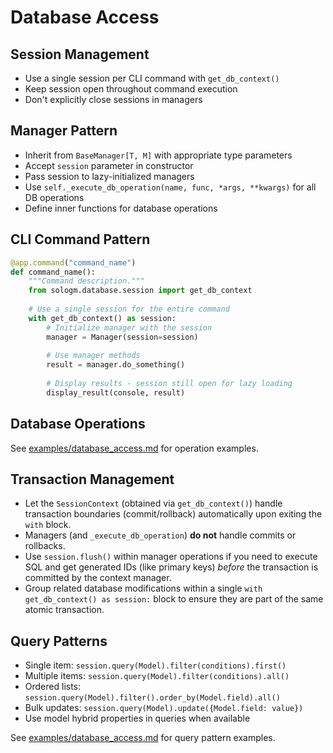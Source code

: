 # Database Access

## Session Management
- Use a single session per CLI command with `get_db_context()`
- Keep session open throughout command execution
- Don't explicitly close sessions in managers

## Manager Pattern
- Inherit from `BaseManager[T, M]` with appropriate type parameters
- Accept `session` parameter in constructor
- Pass session to lazy-initialized managers
- Use `self._execute_db_operation(name, func, *args, **kwargs)` for all DB operations
- Define inner functions for database operations

## CLI Command Pattern
```python
@app.command("command_name")
def command_name():
    """Command description."""
    from sologm.database.session import get_db_context
    
    # Use a single session for the entire command
    with get_db_context() as session:
        # Initialize manager with the session
        manager = Manager(session=session)
        
        # Use manager methods
        result = manager.do_something()
        
        # Display results - session still open for lazy loading
        display_result(console, result)
```

## Database Operations
See [examples/database_access.md](examples/database_access.md) for operation examples.

## Transaction Management
- Let the `SessionContext` (obtained via `get_db_context()`) handle transaction boundaries (commit/rollback) automatically upon exiting the `with` block.
- Managers (and `_execute_db_operation`) **do not** handle commits or rollbacks.
- Use `session.flush()` within manager operations if you need to execute SQL and get generated IDs (like primary keys) *before* the transaction is committed by the context manager.
- Group related database modifications within a single `with get_db_context() as session:` block to ensure they are part of the same atomic transaction.

## Query Patterns
- Single item: `session.query(Model).filter(conditions).first()`
- Multiple items: `session.query(Model).filter(conditions).all()`
- Ordered lists: `session.query(Model).filter().order_by(Model.field).all()`
- Bulk updates: `session.query(Model).update({Model.field: value})`
- Use model hybrid properties in queries when available

See [examples/database_access.md](examples/database_access.md) for query pattern examples.
